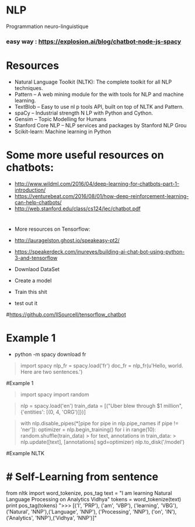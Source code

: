 # NLP
Programmation neuro-linguistique

### easy way : https://explosion.ai/blog/chatbot-node-js-spacy




# Resources

* Natural Language Toolkit (NLTK): The complete toolkit for all NLP techniques.
* Pattern – A web mining module for the with tools for NLP and machine learning.
* TextBlob – Easy to use nl p tools API, built on top of NLTK and Pattern.
* spaCy – Industrial strength N LP with Python and Cython.
* Gensim – Topic Modelling for Humans
* Stanford Core NLP – NLP services and packages by Stanford NLP Grou
* Scikit-learn: Machine learning in Python
#
# Some more useful resources on chatbots:
* http://www.wildml.com/2016/04/deep-learning-for-chatbots-part-1-introduction/
* https://venturebeat.com/2016/08/01/how-deep-reinforcement-learning-can-help-chatbots/
* http://web.stanford.edu/class/cs124/lec/chatbot.pdf

#
* More resources on Tensorflow:
* http://lauragelston.ghost.io/speakeasy-pt2/
* https://speakerdeck.com/inureyes/building-ai-chat-bot-using-python-3-and-tensorflow




* Downlaod DataSet
* Create a model
* Train this shit 
* test out it

#https://github.com/llSourcell/tensorflow_chatbot

# Example 1 
* python -m spacy download fr

>import spacy
nlp_fr = spacy.load('fr')
doc_fr = nlp_fr(u'Hello, world. Here are two sentences.')

#Example 1 
>import spacy
>import random

>nlp = spacy.load('en')
>train_data = [("Uber blew through $1 million", {'entities': [(0, 4, 'ORG')]})]

>with nlp.disable_pipes(*[pipe for pipe in nlp.pipe_names if pipe != 'ner']):
 >   optimizer = nlp.begin_training()
  >  for i in range(10):
   >     random.shuffle(train_data)
    >    for text, annotations in train_data:
     >       nlp.update([text], [annotations] sgd=optimizer)
> nlp.to_disk('/model')



#Example NLTK
# # Self-Learning from sentence
from nltk import word_tokenize, pos_tag
text = "I am learning Natural Language Processing on Analytics Vidhya"
tokens = word_tokenize(text)
print pos_tag(tokens)
">>> [('I', 'PRP'), ('am', 'VBP'), ('learning', 'VBG'), ('Natural', 'NNP'),('Language', 'NNP'),
('Processing', 'NNP'), ('on', 'IN'), ('Analytics', 'NNP'),('Vidhya', 'NNP')]"
